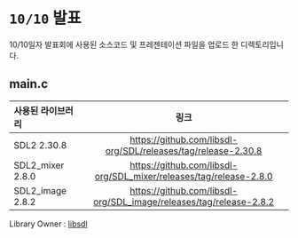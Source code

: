 # `10/10` 발표
10/10일자 발표회에 사용된 소스코드 및 프레젠테이션 파일을 업로드 한 디렉토리입니다.

## main.c
|사용된 라이브러리|링크|
|:---|:---:|
|SDL2 2.30.8|https://github.com/libsdl-org/SDL/releases/tag/release-2.30.8|
|SDL2_mixer 2.8.0|https://github.com/libsdl-org/SDL_mixer/releases/tag/release-2.8.0|
|SDL2_image 2.8.2|https://github.com/libsdl-org/SDL_image/releases/tag/release-2.8.2|

Library Owner : [libsdl](https://github.com/libsdl-org)




